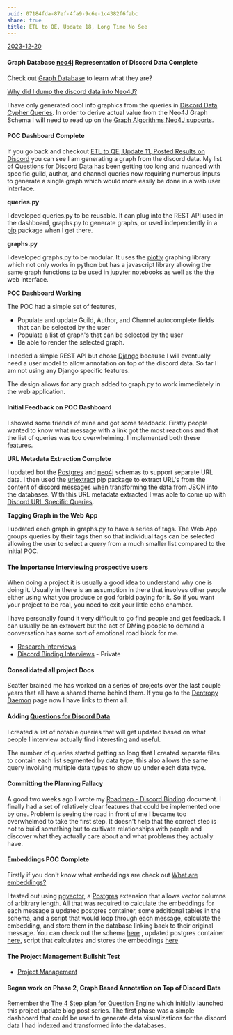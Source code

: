```yaml
---
uuid: 07184fda-87ef-4fa9-9c6e-1c4382f6fabc
share: true
title: ETL to QE, Update 18, Long Time No See
---
```

[2023-12-20](/undefined)
#### Graph Database [neo4j](/5453bdde-1d90-4ae8-8b82-62ce1936bb53) Representation of Discord Data Complete

Check out [Graph Database](/1b1e0abb-d59d-4f98-8065-6fa7e7343de7) to learn what they are?

[Why did I dump the discord data into Neo4J?](/undefined)

I have only generated cool info graphics from the queries in [Discord Data Cypher Queries](/75f91c17-64d4-4aa6-a84f-40c2613a7ab7). In order to derive actual value from the Neo4J Graph Schema I will need to read up on the [Graph Algorithms Neo4J supports](https://neo4j.com/docs/graph-data-science/current/algorithms/).

#### POC Dashboard Complete

If you go back and checkout [ETL to QE, Update 11, Posted Results on Discord](/a04a75b2-d970-44fc-8e09-53b3aeca6f2f) you can see I am generating a graph from the discord data. My list of [Questions for Discord Data](/46abc67b-bbe7-4800-82f5-f08d4c457ef0) has been getting too long and nuanced with specific guild, author, and channel queries now requiring numerous inputs to generate a single graph which would more easily be done in a web user interface.

**queries.py**

I developed queries.py to be reusable. It can plug into the REST API used in the dashboard, graphs.py to generate graphs, or used independently in a [pip](/281aeb90-8a3a-4a12-ac70-4f0f56efa762) package when I get there.

**graphs.py**

I developed graphs.py to be modular. It uses the [plotly](/undefined) graphing library which not only works in python but has a javascript library allowing the same graph functions to be used in [jupyter](/14b19809-58b0-44c8-a719-c50badebb08c) notebooks as well as the the web interface.

**POC Dashboard Working**

The POC had a simple set of features,

* Populate and update Guild, Author, and Channel autocomplete fields that can be selected by the user
* Populate a list of graph's that can be selected by the user
* Be able to render the selected graph.

I needed a simple REST API but chose [Django](/03e5fa8e-39f5-481b-a040-178350596d13) because I will eventually need a user model to allow annotation on top of the discord data. So far I am not using any Django specific features.

The design allows for any graph added to graph.py to work immediately in the web application.

#### Initial Feedback on POC Dashboard

I showed some friends of mine and got some feedback. Firstly people wanted to know what message with a link got the most reactions and that the list of queries was too overwhelming. I implemented both these features.

**URL Metadata Extraction Complete**

I updated bot the [Postgres](/5d70cd64-3134-4b62-8879-12f1f8bb4afe) and [neo4j](/5453bdde-1d90-4ae8-8b82-62ce1936bb53) schemas to support separate URL data. I then used the [urlextract](/undefined) pip package to extract URL's from the content of discord messages when transforming the data from JSON into the databases. With this URL metadata extracted I was able to come up with [Discord URL Specific Queries](/974d677f-15f0-4cf2-813d-69fb843b9367).

**Tagging Graph in the Web App**

I updated each graph in graphs.py to have a series of tags. The Web App groups queries by their tags then so that individual tags can be selected allowing the user to select a query from a much smaller list compared to the initial POC.

#### The Importance Interviewing prospective users

When doing a project it is usually a good idea to understand why one is doing it. Usually in there is an assumption in there that involves other people either using what you produce or god forbid paying for it. So if you want your project to be real, you need to exit your little echo chamber.

I have personally found it very difficult to go find people and get feedback. I can usually be an extrovert but the act of DMing people to demand a conversation has some sort of emotional road block for me. 

* [Research Interviews](https://hced.notion.site/Research-f4a640413bbf490085a4f8dc734f7945#371499a0a9f04ec993ee217982825da6)
* [Discord Binding Interviews](/undefined) - Private
#### Consolidated all project Docs

Scatter brained me has worked on a series of projects over the last couple years that all have a shared theme behind them. If you go to the [Dentropy Daemon](/15c66694-3dc9-4115-afb8-887a6e52ffea) page now I have links to them all.

#### Adding [Questions for Discord Data](/46abc67b-bbe7-4800-82f5-f08d4c457ef0)

I created a list of notable queries that will get updated based on what people I interview actually find interesting and useful.

The number of queries started getting so long that I created separate files to contain each list segmented by data type, this also allows the same query involving multiple data types to show up under each data type.

#### Committing the Planning Fallacy 

 A good two weeks ago I wrote my [Roadmap - Discord Binding](/dc6a1ac7-60f0-452d-9536-9fed6d92bc51) document. I finally had a set of relatively clear features that could be implemented one by one. Problem is seeing the road in front of me I became too overwhelmed to take the first step. It doesn't help that the correct step is not to build something but to cultivate relationships with people and discover what they actually care about and what problems they actually have.

#### Embeddings POC Complete

Firstly if you don't know what embeddings are check out [What are embeddings?](/87e4fadc-bba6-4eef-85a3-828a53fd0b10)

I tested out using [pgvector](/3029ac33-c2ec-4824-80a6-77dbd0c779a0), a [Postgres](/5d70cd64-3134-4b62-8879-12f1f8bb4afe) extension that allows vector columns of arbitrary length. All that was required to calculate the embeddings for each message a updated postgres container, some additional tables in the schema, and a script that would loop through each message, calculate the embedding, and store them in the database linking back to their original message. You can check out the schema [here](https://github.com/dentropy/discord-binding/blob/main/schemas/schema_postgres.py) , updated postgres container [here](https://github.com/dentropy/discord-binding/blob/main/containers/postgres.dockercompose.yml),  script that calculates and stores the embeddings [here](https://github.com/dentropy/discord-binding/blob/main/run_calculate_embeddings_for_messages.py)

#### The Project Management Bullshit Test

* [Project Management](/0e4562be-8998-4d6f-be4a-fa1264495d21)

#### Began work on Phase 2, Graph Based Annotation on Top of Discord Data

Remember the [The 4 Step plan for Question Engine](/9dfba51c-8092-411d-859b-9acf356ec385) which initially launched this project update blog post series. The first phase was a simple dashboard that could be used to generate data visualizations for the discord data I had indexed and transformed into the databases.